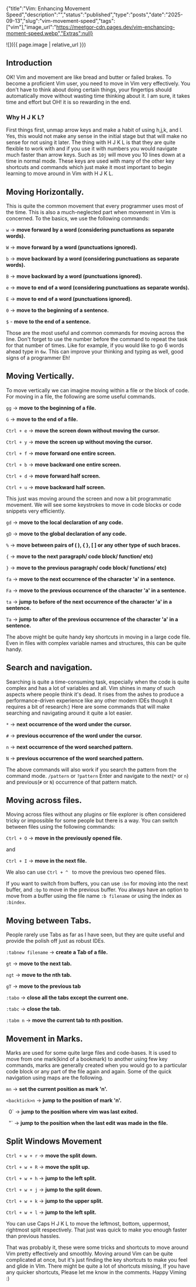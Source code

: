 {"title":"Vim: Enhancing Movement Speed","description":"","status":"published","type":"posts","date":"2025-09-13","slug":"vim-movement-speed","tags":["vim"],"image_url":"https://meetgor-cdn.pages.dev/vim-enchancing-moment-speed.webp","Extras":null}



![]({{ page.image | relative_url }})
## Introduction
OK! Vim and movement are like bread and butter or failed brakes. To become a proficient Vim user, you need to move in Vim very effectively. You don't have to think about doing certain things, your fingertips should automatically move without wasting time thinking about it. I am sure, it takes time and effort but OH! it is so rewarding in the end.  

### Why H J K L?
First things first, unmap arrow keys and make a habit of using h,j,k, and l. Yes, this would not make any sense in the initial stage but that will make no sense for not using it later. 
The thing with H J K L is that they are quite flexible to work with and if you use it with numbers you would navigate much faster than arrow keys. Such as `10j` will move you 10 lines down at a time in normal mode. These keys are used with many of the other key shortcuts and commands which just make it most important to begin learning to move around in Vim with H J K L. 

## Moving Horizontally.
This is quite the common movement that every programmer uses most of the time. This is also a much-neglected part when movement in Vim is concerned. To the basics, we use the following commands: 

 `w`   ->  **move forward by a word (considering punctuations as separate words).**

 `W`   ->  **move forward by a word (punctuations ignored).**

`b`  ->  **move backward by a word (considering punctuations as separate words).**

`B`  ->  **move backward by a word (punctuations ignored).**

`e`  ->  **move to end of a word (considering punctuations as separate words).**

`E`  ->  **move to end of a word (punctuations ignored).**

`0`  ->  **move to the beginning of a sentence.**

`$`  -   **move to the end of a sentence.**

Those are the most useful and common commands for moving across the line. Don't forget to use the number before the command to repeat the task for that number of times. Like for example, if you would like to go 6 words ahead type in `6w`. This can improve your thinking and typing as well, good signs of a programmer Eh!
 

## Moving Vertically.

To move vertically we can imagine moving within a file or the block of code. For moving in a file, the following are some useful commands.

`gg`  -> **move to the beginning of a file.**

`G`  ->  **move to the end of a file.**

`Ctrl + e`  ->  **move the screen down without moving the cursor.**

`Ctrl + y`  -> **move the screen up without moving the cursor.**

`Ctrl + f`  -> **move forward one entire screen.**

`Ctrl + b`  -> **move backward one entire screen.**

`Ctrl + d`  -> **move forward half screen.**

`Ctrl + u`  -> **move backward half screen.**

This just was moving around the screen and now a bit programmatic movement. We will see some keystrokes to move in code blocks or code snippets very efficiently.

`gd`  -> **move to the local declaration of any code.**

`gD`  -> **move to the global declaration of any code.**

`%`  -> **move between pairs of ( ), { }, [ ] or any other type of such braces.**

`{`  -> **move to the next paragraph/ code block/ function/ etc)**

`}`  -> **move to the previous paragraph/ code block/ functions/ etc)**

`fa`  -> **move to the next occurrence of the character 'a' in a sentence.**

`Fa`  -> **move to the previous occurrence of the character 'a' in a sentence.**

`ta`  -> **jump to before of the next occurrence of the character 'a' in a sentence.**  

`Ta`  -> **jump to after of the previous occurrence of the character 'a' in a sentence.**

The above might be quite handy key shortcuts in moving in a large code file. Even in files with complex variable names and structures, this can be quite handy. 

## Search and navigation.
Searching is quite a time-consuming task, especially when the code is quite complex and has a lot of variables and all. Vim shines in many of such aspects where people think it's dead. It rises from the ashes to produce a performance-driven experience like any other modern IDEs though it requires a bit of research:) Here are some commands that will make searching and navigating around it quite a lot easier.

`*` -> **next occurrence of the word under the cursor.**

`#` -> **previous occurrence of the word under the cursor.**

`n`  -> **next occurrence of the word searched pattern.**

`N`  -> **previous occurrence of the word searched pattern.**


The above commands will also work if you search the pattern from the command mode.
`/pattern`  or `?pattern` Enter and navigate to the next(`*` or `n`) and previous(`#` or `N`) occurrence of that pattern match.


## Moving across files.

Moving across files without any plugins or file explorer is often considered tricky or impossible for some people but there is a way. You can switch between files using the following commands:

`Ctrl + O`  ->   **move in the previously opened file.**

and 

`Ctrl + I`  ->  **move in the next file.**

We also can use `Ctrl + ^ ` to move the previous two opened files.


If you want to switch from buffers, you can use `:bn` for moving into the next buffer, and `:bp` to move in the previous buffer. You always have an option to move from a buffer using the file name `:b filename` or using the index as `:bindex`.


## Moving between Tabs.

People rarely use Tabs as far as I have seen, but they are quite useful and provide the polish off just as robust IDEs. 

`:tabnew filename`  ->  **create a Tab of a file.**

`gt`  -> **move to the next tab.**

`ngt`  -> **move to the nth tab.**

`gT`  -> **move to the previous tab**

`:tabo`  -> **close all the tabs except the current one.**

`:tabc`  -> **close the tab.**

`:tabm n`  -> **move the current tab to nth position.**


## Movement in Marks.

Marks are used for some quite large files and code-bases. It is used to move from one mark(kind of a bookmark) to another using few key commands, marks are generally created when you would go to a particular code block or any part of the file again and again. Some of the quick navigation using maps are the following.

`mn`  ->  **set the current position as mark 'n'.**

`<backtick>n`  ->  **jump to the position of mark 'n'.**

` `0`  -> **jump to the position where vim was last exited.**

` `"`  ->  **jump to the position when the last edit was made in the file.**


## Split Windows Movement

`Ctrl + w + r`  -> **move the split down.**

`Ctrl + w + R`  -> **move the split up.**

`Ctrl + w + h`  ->  **jump to the left split.**

`Ctrl + w + j`  ->  **jump to the split down.**

`Ctrl + w + k`  -> **jump to the upper split.**

`Ctrl + w + l`  ->  **jump to the left split.**

You can use Caps H J K L to move the leftmost, bottom, uppermost, rightmost split respectively. 
That just was quick to make you enough faster than previous hassles.


That was probably it, these were some tricks and shortcuts to move around Vim pretty effectively and smoothly. Moving around Vim can be quite complicated at once, but it's just finding the key shortcuts to make you feel and glide in VIm. There might be quite a lot of shortcuts missing, If you have any quicker shortcuts, Please let me know in the comments.  Happy Viming :)

